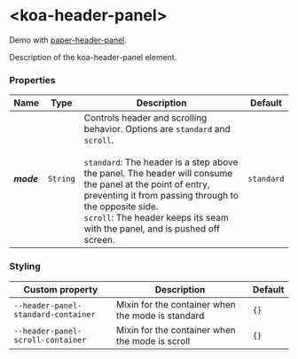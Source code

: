 # &lt;koa-header-panel&gt;

Demo with [paper-header-panel](https://elements.polymer-project.org/elements/paper-header-panel?view=demo).

Description of the koa-header-panel element.

### Properties

Name | Type | Description | Default
-----|------|-------------|--------
***mode*** | `String` | Controls header and scrolling behavior. Options are `standard` and `scroll`.<br/><br/>`standard`: The header is a step above the panel. The header will consume the panel at the point of entry, preventing it from passing through to the opposite side.<br/>`scroll`: The header keeps its seam with the panel, and is pushed off screen. | `standard`

### Styling

Custom property | Description | Default
----------------|-------------|--------
`--header-panel-standard-container` | Mixin for the container when the mode is standard | `{}`
`--header-panel-scroll-container` | Mixin for the container when the mode is scroll | `{}`
